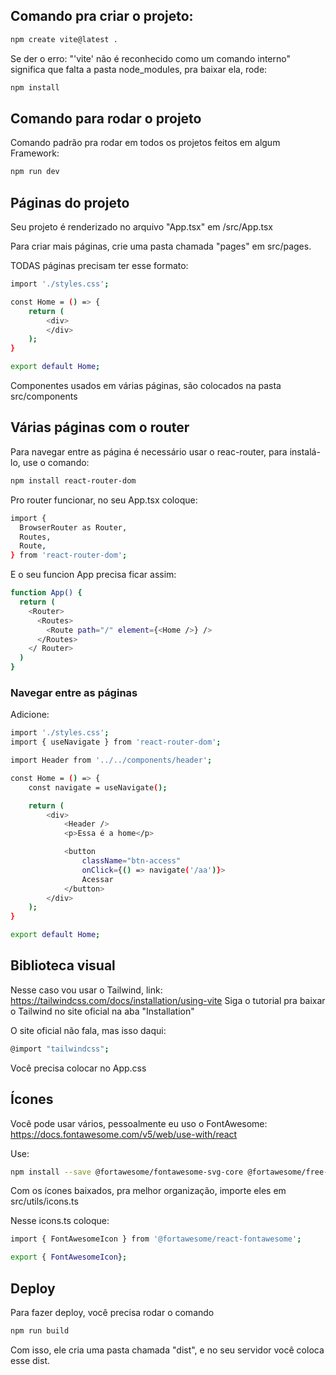 ## Comando pra criar o projeto:

```bash
npm create vite@latest .
```

Se der o erro: "'vite' não é reconhecido como um comando interno" significa que falta a pasta node_modules, pra baixar ela, rode:

```bash
npm install
```

## Comando para rodar o projeto

Comando padrão pra rodar em todos os projetos feitos em algum Framework:

```bash
npm run dev
```

## Páginas do projeto

Seu projeto é renderizado no arquivo "App.tsx" em /src/App.tsx

Para criar mais páginas, crie uma pasta chamada "pages" em src/pages.

TODAS páginas precisam ter esse formato:

```bash
import './styles.css';

const Home = () => {
    return (
        <div>
        </div>
    );
}

export default Home;
```

Componentes usados em várias páginas, são colocados na pasta src/components

## Várias páginas com o router

Para navegar entre as página é necessário usar o reac-router, para instalá-lo, use o comando:

```bash
npm install react-router-dom
```

Pro router funcionar, no seu App.tsx coloque:

```bash
import {
  BrowserRouter as Router,
  Routes,
  Route,
} from 'react-router-dom';
```

E o seu funcion App precisa ficar assim:

```bash
function App() {
  return (
    <Router>
      <Routes>
        <Route path="/" element={<Home />} />
      </Routes>
    </ Router>
  )
}
```

### Navegar entre as páginas

Adicione:

```bash
import './styles.css';
import { useNavigate } from 'react-router-dom';

import Header from '../../components/header';

const Home = () => {
    const navigate = useNavigate();

    return (
        <div>
            <Header />
            <p>Essa é a home</p>

            <button
                className="btn-access"
                onClick={() => navigate('/aa')}>
                Acessar
            </button>
        </div>
    );
}

export default Home;
```

## Biblioteca visual

Nesse caso vou usar o Tailwind, link: https://tailwindcss.com/docs/installation/using-vite
Siga o tutorial pra baixar o Tailwind no site oficial na aba "Installation"

O site oficial não fala, mas isso daqui:

```bash
@import "tailwindcss";
```

Você precisa colocar no App.css

## Ícones

Você pode usar vários, pessoalmente eu uso o FontAwesome: https://docs.fontawesome.com/v5/web/use-with/react

Use:

```bash
npm install --save @fortawesome/fontawesome-svg-core @fortawesome/free-solid-svg-icons @fortawesome/free-brands-svg-icons @fortawesome/react-fontawesome
```

Com os ícones baixados, pra melhor organização, importe eles em src/utils/icons.ts

Nesse icons.ts coloque:

```bash
import { FontAwesomeIcon } from '@fortawesome/react-fontawesome';

export { FontAwesomeIcon};
```

## Deploy

Para fazer deploy, você precisa rodar o comando

```bash
npm run build
```

Com isso, ele cria uma pasta chamada "dist", e no seu servidor você coloca esse dist.